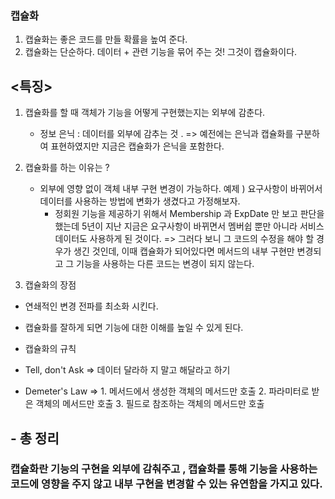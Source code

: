 ### 캡슐화

1. 캡슐화는 좋은 코드를 만들 확률을 높여 준다.
2. 캡슐화는 단순하다. 데이터 + 관련 기능을 묶어 주는 것! 그것이 캡슐화이다.

## <특징>

1. 캡슐화를 할 때 객체가 기능을 어떻게 구현했는지는 외부에 감춘다.
   - 정보 은닉 : 데이터를 외부에 감추는 것 .
=> 예전에는 은닉과 캡슐화를 구분하여 표현하였지만 지금은 캡슐화가 은닉을 포함한다.
     
2. 캡슐화를 하는 이유는 ?
    - 외부에 영향 없이 객체 내부 구현 변경이 가능하다.
    예제 ) 요구사항이 바뀌어서 데이터를 사용하는 방법에 변화가 생겼다고 가정해보자.
      - 정회원 기능을 제공하기 위해서 Membership 과 ExpDate 만 보고 판단을 했는데 5년이 지난 지금은 요구사항이 바뀌면서 
        멤버쉽 뿐만 아니라 서비스 데이터도 사용하게 된 것이다.
        => 그러다 보니 그 코드의 수정을 해야 할 경우가 생긴 것인데, 이때 캡슐화가 되어있다면 
           메서드의 내부 구현만 변경되고 그 기능을 사용하는 다른 코드는 변경이 되지 않는다.
        
3. 캡슐화의 장점
- 연쇄적인 변경 전파를 최소화 시킨다.
- 캡슐화를 잘하게 되면 기능에 대한 이해를 높일 수 있게 된다.
- 캡슐화의 규칙
- Tell, don't Ask
=> 데이터 달라하 지 말고 해달라고 하기
  
- Demeter's Law
=> 1. 메서드에서 생성한 객체의 메서드만 호출
   2. 파라미터로 받은 객체의 메서드만 호출
   3. 필드로 참조하는 객체의 메서드만 호출
    
## - 총 정리

### 캡슐화란 기능의 구현을 외부에 감춰주고 , 캡슐화를 통해 기능을 사용하는 코드에 영향을 주지 않고 내부 구현을 변경할 수 있는 유연함을 가지고 있다.